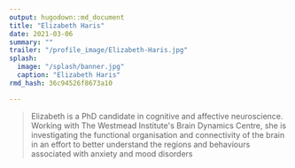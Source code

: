 ```yaml
---
output: hugodown::md_document
title: "Elizabeth Haris"
date: 2021-03-06
summary: ""
trailer: "/profile_image/Elizabeth-Haris.jpg"
splash:
  image: "/splash/banner.jpg"
  caption: "Elizabeth Haris"
rmd_hash: 36c94526f8673a10

---
```


> Elizabeth is a PhD candidate in cognitive and affective neuroscience.  Working with The Westmead Institute's Brain Dynamics Centre, she is investigating the functional organisation and connectivity of the brain in an effort to better understand the regions and behaviours associated with anxiety and mood disorders

